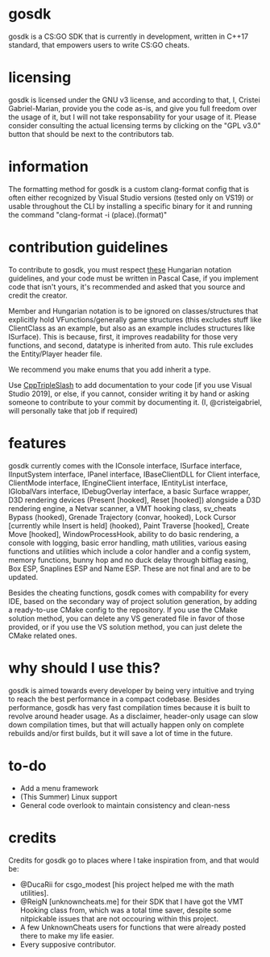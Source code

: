 # gosdk
gosdk is a CS:GO SDK that is currently in development, written in C++17 standard, that empowers users to write CS:GO cheats.

# licensing
gosdk is licensed under the GNU v3 license, and according to that, I, Cristei Gabriel-Marian, provide you the code as-is, and give you full freedom over the usage of it, but I will not take responsability for your usage of it. Please consider consulting the actual licensing terms by clicking on the "GPL v3.0" button that should be next to the contributors tab.

# information
The formatting method for gosdk is a custom clang-format config that is often either recognized by Visual Studio versions (tested only on VS19) or usable throughout the CLI by installing a specific binary for it and running the command "clang-format -i (place).(format)"

# contribution guidelines
To contribute to gosdk, you must respect [these](http://web.mst.edu/~cpp/common/hungarian.html) Hungarian notation guidelines, and your code must be written in Pascal Case, if you implement code that isn't yours, it's recommended and asked that you source and credit the creator.

Member and Hungarian notation is to be ignored on classes/structures that explicitly hold VFunctions/generally game structures (this excludes stuff like ClientClass as an example, but also as an example includes structures like ISurface). This is because, first, it improves readability for those very functions, and second, datatype is inherited from auto. This rule excludes the Entity/Player header file.

We recommend you make enums that you add inherit a type. 

Use [CppTripleSlash](https://marketplace.visualstudio.com/items?itemName=tcbhat.CppTripleSlash-xmldoccommentsforc) to add documentation to your code [if you use Visual Studio 2019], or else, if you cannot, consider writing it by hand or asking someone to contribute to your commit by documenting it. (I, @cristeigabriel, will personally take that job if required)

# features
gosdk currently comes with the IConsole interface, ISurface interface, IInputSystem interface, IPanel interface, IBaseClientDLL for Client interface, ClientMode interface, IEngineClient interface, IEntityList interface, IGlobalVars interface, IDebugOverlay interface, a basic Surface wrapper, D3D rendering devices (Present [hooked], Reset [hooked]) alongside a D3D rendering engine, a Netvar scanner, a VMT hooking class, sv_cheats Bypass (hooked), Grenade Trajectory (convar, hooked), Lock Cursor [currently while Insert is held] (hooked), Paint Traverse [hooked], Create Move [hooked], WindowProcessHook, ability to do basic rendering, a console with logging, basic error handling, math utilities, various easing functions and utilities which include a color handler and a config system, memory functions, bunny hop and no duck delay through bitflag easing, Box ESP, Snaplines ESP and Name ESP. These are not final and are to be updated.

Besides the cheating functions, gosdk comes with compability for every IDE, based on the secondary way of project solution generation, by adding a ready-to-use CMake config to the repository. If you use the CMake solution method, you can delete any VS generated file in favor of those provided, or if you use the VS solution method, you can just delete the CMake related ones.

# why should I use this?
gosdk is aimed towards every developer by being very intuitive and trying to reach the best performance in a compact codebase. Besides performance, gosdk has very fast compilation times because it is built to revolve around header usage. As a disclaimer, header-only usage can slow down compilation times, but that will actually happen only on complete rebuilds and/or first builds, but it will save a lot of time in the future.

# to-do
- Add a menu framework
- (This Summer) Linux support
- General code overlook to maintain consistency and clean-ness

# credits
Credits for gosdk go to places where I take inspiration from, and that would be:
- @DucaRii for csgo_modest [his project helped me with the math utilities].
- @ReigN [unknowncheats.me] for their SDK that I have got the VMT Hooking class from, which was a total time saver, despite some nitpickable issues that are not occouring within this project.
- A few UnknownCheats users for functions that were already posted there to make my life easier.
- Every supposive contributor.
